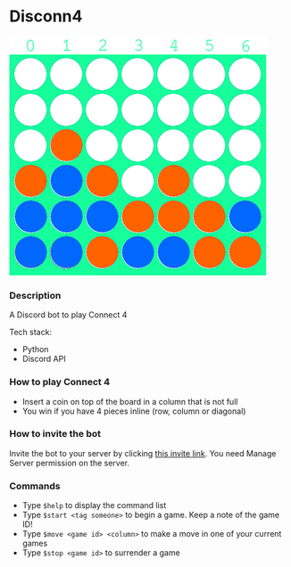 # Disconn4

![](game-screenshot.png)

### Description
A Discord bot to play Connect 4

Tech stack:
* Python
* Discord API

### How to play Connect 4
* Insert a coin on top of the board in a column that is not full
* You win if you have 4 pieces inline (row, column or diagonal)

### How to invite the bot
Invite the bot to your server by clicking [this invite link](https://discord.com/api/oauth2/authorize?client_id=835869215343771688&permissions=519232&scope=bot). You need Manage Server permission on the server.

### Commands
* Type `$help` to display the command list
* Type `$start <tag someone>` to begin a game. Keep a note of the game ID!
* Type `$move <game id> <column>` to make a move in one of your current games
* Type `$stop <game id>` to surrender a game
